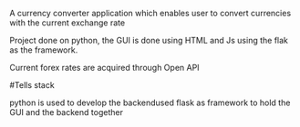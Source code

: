 A currency converter application which enables user to convert currencies with the current exchange rate


Project done on python, the GUI is done using HTML and Js using the flak as the framework.

Current forex rates are acquired through Open API

#Tells stack

python is used to develop the backendused flask as framework to hold the
GUI and the backend together
